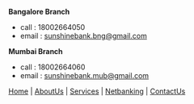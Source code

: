 **Bangalore Branch**
* call : 18002664050
* email : sunshinebank.bng@gmail.com

**Mumbai Branch**
* call : 18002664060
* email : sunshinebank.mub@gmail.com

[Home](Home.md) | [AboutUs](About.md) | [Services](Services.md) | [Netbanking](Netbanking.md) | [ContactUs](ContactUs.md)
